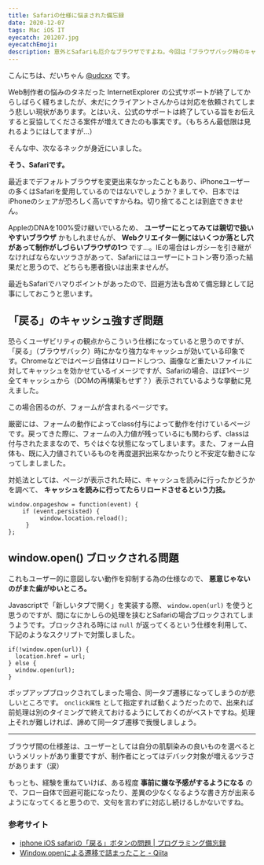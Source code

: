 ```yaml
---
title: Safariの仕様に悩まされた備忘録
date: 2020-12-07
tags: Mac iOS IT
eyecatch: 201207.jpg
eyecatchEmoji:
description: 意外とSafariも厄介なブラウザですよね。今回は「ブラウザバック時のキャッシュ強すぎ問題」「ポップアップブロック強すぎ問題」の回避方法を備忘録としてまとめました。
---
```


こんにちは、だいちゃん [@udcxx](https://twitter.com/udc_xx) です。

Web制作者の悩みのタネだった InternetExplorer の公式サポートが終了してからしばらく経ちましたが、未だにクライアントさんからは対応を依頼されてしまう悲しい現状があります。とはいえ、公式のサポートは終了している旨をお伝えすると妥協してくださる案件が増えてきたのも事実です。（もちろん最低限は見れるようにはしてますが...）

そんな中、次なるネックが身近にいました。

**そう、Safariです。**

最近までデフォルトブラウザを変更出来なかったこともあり、iPhoneユーザーの多くはSafariを愛用しているのではないでしょうか？ましてや、日本ではiPhoneのシェアが恐ろしく高いですからね。切り捨てることは到底できません。

AppleのDNAを100%受け継いでいるため、 **ユーザーにとってみては親切で扱いやすいブラウザ** かもしれませんが、 **Webクリエイター側にはいくつか落とし穴があって制作がしづらいブラウザの1つ** です...。IEの場合はレガシーを引き継がなければならないツラさがあって、Safariにはユーザーにトコトン寄り添った結果だと思うので、どちらも悪者扱いは出来ませんが。

最近もSafariでハマりポイントがあったので、回避方法も含めて備忘録として記事にしておこうと思います。

## 「戻る」のキャッシュ強すぎ問題

恐らくユーザビリティの観点からこういう仕様になっていると思うのですが、「戻る」（ブラウザバック）時にかなり強力なキャッシュが効いている印象です。Chromeなどではページ自体はリロードしつつ、画像など重たいファイルに対してキャッシュを効かせているイメージですが、Safariの場合、ほぼ1ページ全てキャッシュから（DOMの再構築もせず？）表示されているような挙動に見えました。

この場合困るのが、フォームが含まれるページです。

厳密には、フォームの動作によってclass付与によって動作を付けているページです。戻ってきた際に、フォームの入力値が残っているにも関わらず、classは付与されたままなので、ちぐはぐな状態になってしまいます。また、フォーム自体も、既に入力値されているものを再度選択出来なかったりと不安定な動きになってしましました。

対処法としては、ページが表示された時に、キャッシュを読みに行ったかどうかを調べて、 **キャッシュを読みに行ってたらリロードさせるという力技。**

```
window.onpageshow = function(event) {
    if (event.persisted) {
         window.location.reload();
     }
};
```

## window.open() ブロックされる問題

これもユーザー的に意図しない動作を抑制する為の仕様なので、 **悪意じゃないのがまた歯がゆいところ。**

Javascriptで「新しいタブで開く」を実装する際、 `window.open(url)` を使うと思うのですが、間になにかしらの処理を挟むとSafariの場合ブロックされてしまうようです。ブロックされる時には `null` が返ってくるという仕様を利用して、下記のようなスクリプトで対策しました。

```
if(!window.open(url)) {
  location.href = url;
} else {
  window.open(url);
}
```

ポップアップブロックされてしまった場合、同一タブ遷移になってしまうのが悲しいところです。 `onclick属性` として指定すれば動くようだったので、出来れば前処理は別のタイミングで終えておけるようにしておくのがベストですね。処理上それが難しければ、諦めて同一タブ遷移で我慢しましょう。

-----

ブラウザ間の仕様差は、ユーザーとしては自分の肌馴染みの良いものを選べるというメリットがあり重要ですが、制作者にとってはデバック対象が増えるツラさがあります（涙）

もっとも、経験を重ねていけば、ある程度 **事前に嫌な予感がするようになる** ので、フロー自体で回避可能になったり、差異の少なくなるような書き方が出来るようになってくると思うので、文句を言わずに対応し続けるしかないですね。


### 参考サイト

* [iphone iOS safariの「戻る」ボタンの問題 | プログラミング備忘録](https://stray-light.info/wp/ios-safari-backbutton/#toc3)
* [Window.openによる遷移で詰まったこと - Qiita](https://qiita.com/chelcat3/items/b46061d90b6675c34a67)

